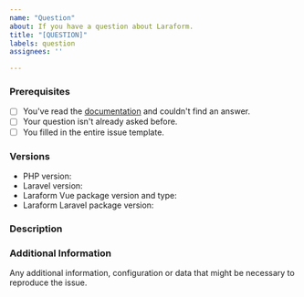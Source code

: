 ```yaml
---
name: "Question"
about: If you have a question about Laraform.
title: "[QUESTION]"
labels: question
assignees: ''

---
```


<!--

PLEASE READ: FILLING IN THE TEMPLATE IS REQUIRED!
Issues that do not include enough information might not be picked up.

Please prefix your issue with: [QUESTION].

-->

### Prerequisites

<!--

Put an X between the brackets if you have done the following:

-->

* [ ] You've read the [documentation](http://laraform.io/docs) and couldn't find an answer.
* [ ] Your question isn't already asked before.
* [ ] You filled in the entire issue template.

### Versions

<!-- Please be as exact and complete as possible when proving version numbers -->

* PHP version: <!-- eg. 7.2.1 -->
* Laravel version: <!-- eg. 6.2.1 -->
* Laraform Vue package version and type: <!-- eg. 1.1.1 / pro|community (node_modules/@laraform/package.json) -->
* Laraform Laravel package version: <!-- eg. 1.1.1 / pro|community (vendor/laraform/laraform-laravel/composer.json) -->

### Description

<!-- Describe your questions -->

### Additional Information

Any additional information, configuration or data that might be necessary to reproduce the issue.